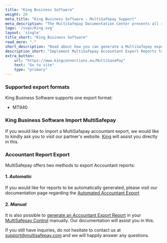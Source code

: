 ```yaml
---
title: "King Business Software"
weight: 20
meta_title: "King Business Software - MultiSafepay Support"
meta_description: "The MultiSafepay Documentation Center presents all relevant information about our Plugins and API. You can also find support pages for Payment Methods, Tools and General Questions as well as the contact details of our Support and Integration Teams."
logo: '/svgs/King.svg'
layout: 'single'
title_short: "King Business Software"
read_more: "."
short_description: "Read about how you can generate a MultiSafepay export and import to your King Business platform"
description_short: "Implement MultiSafepay Accountant Export Reports to your King Business Software platform with ease."
extra_button:
    url: "https://www.kingconnections.eu/MultiSavePay" 
    text: "Go to site" 
    type: "primary"
---
```


### Supported export formats

King Business Software supports one export format:

* MT940

### King Business Software Import MultiSafepay

If you would like to import a MultiSafapay accountant export, we would like to kindly ask you to visit our partner's website. [King](https://service.king.eu/) will assist you directly in this.

### Accountant Report Export

MultiSafepay offers two methods to export Accountant reports:

#### 1. _Automatic_

If you would like for reports to be automatically generated, please visit our documentation page regarding the [Automated Accountant Export](https://docs.multisafepay.com/tools/reports/automatic-reports/)

#### 2. _Manual_

It is also possible to [generate an Accountant Export Report](https://docs.multisafepay.com/tools/reports/accountant-report-export/) in your [MultiSafepay Control](https://merchant.multisafepay.com/) manually. Our documentation will assist you in this.


If you still have inquiries, do not hesitate to contact us at <support@multisafepay.com> and we will happily answer any questions.